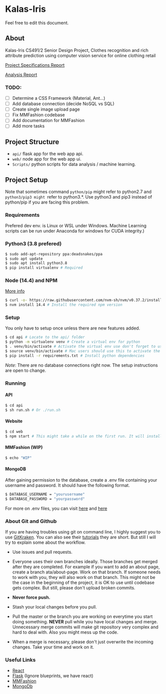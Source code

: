 # Kalas-Iris

Feel free to edit this document.

## About

Kalas-Iris CS491/2 Senior Design Project, Clothes recognition and rich attribute prediction using computer vision service for online clothing retail

[Project Specifications Report](Reports/Project_Specifications_Report.pdf)

[Analysis Report](Reports/Analysis_Report.pdf)

### TODO:

- [ ] Determine a CSS Framework (Material, Ant...)
- [ ] Add database connection (decide NoSQL vs SQL)
- [ ] Create single image upload page
- [ ] Fix MMFashion codebase
- [ ] Add documentation for MMFashion
- [ ] Add more tasks

## Project Structure

- `api/` flask app for the web app api.
- `web/` node app for the web app ui.
- `Scripts/` python scripts for data analysis / machine learning.

## Project Setup

Note that sometimes command `python/pip` might refer to python2.7 and `python3/pip3 might `refer to python3.\*. Use python3 and pip3 instead of python/pip if you are facing this problem.

### Requirements

Prefered dev env. is Linux or WSL under Windows. Machine Learning scripts can be run under Anaconda for windows for CUDA integrity.)

### Python3 (3.8 prefered)

```bash
$ sudo add-apt-repository ppa:deadsnakes/ppa
$ sudo apt update
$ sudo apt install python3.8
$ pip install virtualenv # Required
```

### Node (14.4) and NPM

[More info](https://linuxize.com/post/how-to-install-node-js-on-ubuntu-18.04/#installing-nodejs-and-npm-using-nvm)

```bash
$ curl -o- https://raw.githubusercontent.com/nvm-sh/nvm/v0.37.2/install.sh | bash # Install node version manager (nvm)
$ nvm install 14.4 # Install the required npm version
```

### Setup

You only have to setup once unless there are new features added.

```bash
$ cd api # Locate to the api/ folder
$ python -m virtualenv venv # Create a virtual env for python
$ . venv/bin/activate # Activate the virtual env use don't forget to use 'deactivate' to exit venv
$ source venv/bin/activate # Mac users should use this to activate the virtual env
$ pip install -r requirements.txt # Install python dependencies
```

_Note_: There are no database connections right now. The setup instructions are open to change.

### Running

#### API

```bash
$ cd api
$ sh run.sh # Or ./run.sh
```

#### Website

```bash
$ cd web
$ npm start # This might take a while on the first run. It will install dependencies
```

#### MMFashion (WIP)

```bash
$ echo "WIP"
```

#### MongoDB 
After gaining permission to the database, create a .env file containing your username and password. It should have the following format. 
```bash
$ DATABASE_USERNAME = "yourusername"
$ DATABASE_PASSWORD = "yourpassword"
```
For more on .env files, you can visit [here](https://pypi.org/project/python-dotenv/) and [here](https://www.ibm.com/support/knowledgecenter/ssw_aix_72/osmanagement/env_file.html)

### About Git and Github

If you are having troubles using git on command line, I highly suggest you to use [GitKraken](https://www.gitkraken.com/). You can also see their [tutorials](https://www.gitkraken.com/learn/git) they are short. But still I will try to explain some about the workflow.

- Use issues and pull requests.

- Everyone uses their own branches ideally. Those branches get merged after they are completed. For example if you want to add an about page, create a branch ata/about-page. Work on that branch. If someone needs to work with you, they will also work on that branch. This might not be the case in the beginning of the project, it is OK to use until codebase gets complex. But still, please don't upload broken commits.

- **Never force push.**

- Stash your local changes before you pull.

- Pull the master or the branch you are working on everytime you start doing something. **NEVER** pull while you have local changes and merge. Unnecessary merge commits will make git repository very complex and hard to deal with. Also you might mess up the code.

- When a merge is necessary, please don't just overwrite the incoming changes. Take your time and work on it.

### Useful Links

- [React](https://reactjs.org/tutorial/tutorial.html)
- [Flask](https://flask.palletsprojects.com/en/1.1.x/tutorial/) (Ignore blueprints, we have react)
- [MMFashion](https://github.com/open-mmlab/mmfashion)
- [MongoDb](https://www.mongodb.com)
